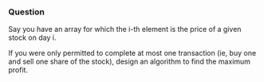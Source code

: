 ### Question

Say you have an array for which the i-th element is the price of a given stock on day i.


If you were only permitted to complete at most one transaction (ie, buy one and sell one share of the
stock), design an algorithm to find the maximum profit.
